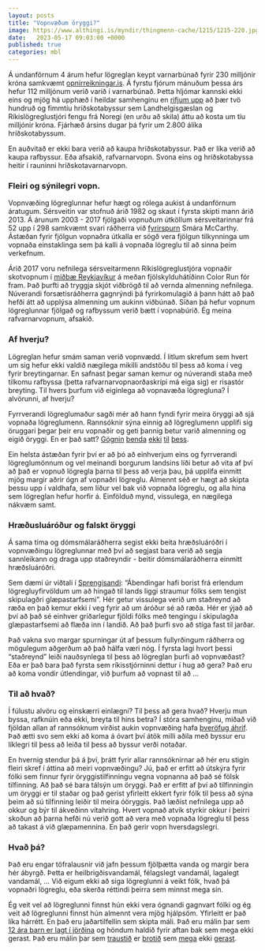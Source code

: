 ```yaml
---
layout: posts
title: "Vopnvæðum öryggi?"
image: https://www.althingi.is/myndir/thingmenn-cache/1215/1215-220.jpg
date:   2023-05-17 09:03:00 +0000
published: true
categories: mbl
---
```

Á undanförnum 4 árum hefur lögreglan keypt varnarbúnað fyrir 230 milljónir króna samkvæmt [opnirreikningar.is](https://opnirreikningar.is). Á fyrstu fjórum mánuðum þessa árs hefur 112 milljónum verið varið í varnarbúnað. Þetta hljómar kannski ekki eins og mjög há upphæð í heildar samhenginu en [rifjum upp](https://heimildin.is/frett/vopnin-kvodd-hridskotabyssur-landhelgisgaeslunnar-/) að þær tvö hundruð og fimmtíu hríðskotabyssur sem Landhelgisgæslan og Ríkislögreglustjóri fengu frá Noregi (en urðu að skila) áttu að kosta um tíu milljónir króna. Fjárhæð ársins dugar þá fyrir um 2.800 álíka hríðskotabyssum. 

En auðvitað er ekki bara verið að kaupa hríðskotabyssur. Það er líka verið að kaupa rafbyssur. Eða afsakið, rafvarnarvopn. Svona eins og hríðskotabyssa heitir í rauninni hríðskotavarnarvopn. 

### Fleiri og sýnilegri vopn. 
Vopnvæðing lögreglunnar hefur hægt og rólega aukist á undanförnum áratugum. Sérsveitin var stofnuð árið 1982 og skaut í fyrsta skipti mann árið 2013. Á árunum 2003 - 2017 fjölgaði vopnuðum útköllum sérsveitarinnar frá 52 upp í 298 samkvæmt svari ráðherra við [fyrirspurn](https://www.althingi.is/altext/149/s/0483.html) Smára McCarthy. Ástæðan fyrir fjölgun vopnaðra útkalla er sögð vera fjölgun tilkynninga um vopnaða einstaklinga sem þá kalli á vopnaða lögreglu til að sinna þeim verkefnum.

Árið 2017 voru nefnilega sérsveitarmenn Ríkislögreglustjóra vopnaðir skotvopnum í [miðbæ Reykjavíkur](https://www.visir.is/g/20171497063d) á meðan fjölskylduhátíðinn Color Run fór fram. Það þurfti að tryggja skjót viðbrögð til að vernda almenning nefnilega. Núverandi forsætisráðherra gagnrýndi þá fyrirkomulagið á þann hátt að það hefði átt að upplýsa almenning um aukinn viðbúnað. Síðan þá hefur vopnum lögreglunnar fjölgað og rafbyssum verið bætt í vopnabúrið. Ég meina rafvarnarvopnum, afsakið.

### Af hverju?
Lögreglan hefur smám saman verið vopnvædd. Í litlum skrefum sem hvert um sig hefur ekki valdið nægilega mikilli andstöðu til þess að koma í veg fyrir breytingarnar. En safnast þegar saman kemur og núverandi staða með tilkomu rafbyssa (þetta rafvarnarvopnaorðaskrípi má eiga sig) er risastór breyting. Til hvers þurfum við eiginlega að vopnavæða lögregluna? Í alvörunni, af hverju?

Fyrrverandi lögreglumaður sagði mér að hann fyndi fyrir meira öryggi að sjá vopnaða lögreglumenn. Rannsóknir sýna einnig að lögreglumenn upplifi sig öruggari þegar þeir eru vopnaðir og geti þannig betur varið almenning og eigið öryggi. En er það satt? [Gögnin](https://dro.deakin.edu.au/ndownloader/files/36976951) [benda](https://www.tandfonline.com/doi/full/10.1080/13642987.2020.1811694) [ekki](https://academic.oup.com/policing/article-abstract/8/2/183/1508846) [til](https://www.pnas.org/doi/abs/10.1073/pnas.1805161115) [þess](https://journals.sagepub.com/doi/pdf/10.1177/1098611103258959).

Ein helsta ástæðan fyrir því er að þó að einhverjum eins og fyrrverandi lögreglumönnum og vel meinandi borgurum landsins líði betur að vita af því að það er vopnuð lögregla þarna til þess að verja þau, þá upplifa einmitt mjög margir aðrir ógn af vopnaðri lögreglu. Almennt séð er hægt að skipta þessu upp í valdhafa, sem líður vel bak við vopnaða lögreglu, og alla hina sem lögreglan hefur horfir á. Einfölduð mynd, vissulega, en nægilega nákvæm samt. 

### Hræðusluáróður og falskt öryggi
Á sama tíma og dómsmálaráðherra segist ekki beita hræðsluáróðri í vopnvæðingu lögreglunnar með því að segjast bara verið að segja sannleikann og draga upp staðreyndir - beitir dómsmálaráðherra einmitt hræðsluáróðri. 

Sem dæmi úr viðtali í [Sprengisandi](https://www.visir.is/g/20222325311d/ekki-hraedslu-a-rodur-heldur-stad-reyndir-segir-doms-mala-rad-herra): “Ábendingar hafi borist frá erlendum lögregluyfirvöldum um að hingað til lands liggi straumur fólks sem tengist skipulagðri glæpastarfsemi”. Hér getur vissulega verið um staðreynd að ræða en það kemur ekki í veg fyrir að um áróður sé að ræða. Hér er ýjað að því að það sé einhver gríðarlegur fjöldi fólks með tengingu í skipulagða glæpastarfsemi að flæða inn í landið. Að það þurfi svo að stíga fast til jarðar. 

Það vakna svo margar spurningar út af þessum fullyrðingum ráðherra og mögulegum aðgerðum að það hálfa væri nóg. Í fyrsta lagi hvort þessi “staðreynd” leiði nauðsynlega til þess að lögreglan þurfi að vopnvæðast? Eða er það bara það fyrsta sem ríkisstjórninni dettur í hug að gera? Það eru að koma vondir útlendingar, við þurfum að vopnast til að … 

### Til að hvað? 
Í fúlustu alvöru og einskærri einlægni? Til þess að gera hvað? Hverju mun byssa, rafknúin eða ekki, breyta til hins betra? Í stóra samhenginu, miðað við fjöldan allan af rannsóknum virðist aukin vopnvæðing hafa [þveröfug áhrif](https://soundcloud.com/science-vs/guns). Það ætti svo sem ekki að koma á óvart því átök milli aðila með byssur eru líklegri til þess að leiða til þess að byssur verði notaðar. 

En hvernig stendur þá á því, þrátt fyrir allar rannsóknirnar að hér eru stigin fleiri skref í áttina að meiri vopnvæðingu? Jú, það er erfitt að útskýra fyrir fólki sem finnur fyrir öryggistilfinningu vegna vopnanna að það sé fölsk tilfinning. Að það sé bara tálsýn um öryggi. Það er erfitt af því að tilfinningin um öryggi er til staðar og það gerist yfirleitt ekkert fyrir fólk til þess að sýna þeim að sú tilfinning leiðir til meira óöryggis. Það læðist nefnilega upp að okkur og býr til ákveðinn vítahring. Hvert vopnað atvik styrkir okkur í þeirri skoðun að þarna hefði nú verið gott að vera með vopnaða lögreglu til þess að takast á við glæpamennina. En það gerir vopn hversdagslegri.

### Hvað þá?
Það eru engar töfralausnir við jafn þessum fjölþætta vanda og margir bera hér ábyrgð. Þetta er heilbrigðisvandamál, félagslegt vandamál, lagalegt vandamál, … Við eigum ekki að siga lögreglunni á veikt fólk, hvað þá vopnaðri lögreglu, eða skerða réttindi þeirra sem minnst mega sín. 

Ég veit vel að lögreglunni finnst hún ekki vera ógnandi gagnvart fólki og ég veit að lögreglunni finnst hún almennt vera mjög hjálpsöm. Yfirleitt er það líka hárrétt. En það eru jaðartilfellin sem skipta máli. Það eru málin þar sem [12 ára barn er lagt í jörðina](https://www.dv.is/frettir/2022/09/24/sindri-snaer-var-adeins-12-ara-gamall-thegar-sersveitin-yfirbugadi-hann-fyrsta-skipti-eg-trudi-thvi-ekki-thegar-eg-sa-logreglumennina/) og höndum haldið fyrir aftan bak sem mega ekki gerast. Það eru málin þar sem [traustið](https://www.visir.is/g/2019191039854/logreglumadurinn-fletti-tolf-sinnum-upp-mali-sonar-sins-i-loke) er [brotið](https://www.ruv.is/frettir/innlent/vilja-ad-logreglan-vidurkenni-mistok) sem [mega](https://www.dv.is/frettir/2022/04/20/reidi-eftir-ad-sersveitin-tok-16-ara-dreng-misgripum-fyrir-strokufanga-svona-mistok-hefdu-varla-att-ser-stad-ef-strakurinn-vaeri-hvitur/) ekki [gerast](https://www.ruv.is/frettir/innlent/2022-04-21-skelfilegt-ad-thetta-hafi-gerst-i-annad-sinn).

